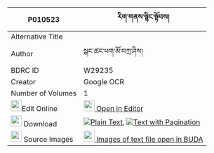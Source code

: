 |P010523|རིག་གནས་སྙིང་སྟོབས། 
| --- | --- 
|Alternative Title |
|Author| སྒང་ཚང་ཕག་མོ་བཀྲ་ཤིས།
|BDRC ID | W29235
|Creator | Google OCR
|Number of Volumes| 1
|<img width="25" src="https://img.icons8.com/color/25/000000/edit-property.png">Edit Online| [<img width="25" src="https://avatars.githubusercontent.com/u/45091458?s=200&v=4"> Open in Editor](http://editor.openpecha.org/P010523)
|<img width="25" src="https://img.icons8.com/fluent/48/000000/download-2.png"/>  Download | [![](https://img.icons8.com/color/20/000000/txt.png)Plain Text](https://github.com/Openpecha/P010523/releases/download/v2/rikne_nyingtob_plain_P010523.zip), [![](https://img.icons8.com/color/20/000000/txt.png)Text with Pagination](https://github.com/Openpecha/P010523/releases/download/v2/rikne_nyingtob_pages_P010523.zip)
|<img width="25" src="https://img.icons8.com/plasticine/100/000000/pictures-folder.png"/>  Source Images | [<img width="25" src="https://library.bdrc.io/icons/BUDA-small.svg"> Images of text file open in BUDA](https://library.bdrc.io/show/bdr:W29235)